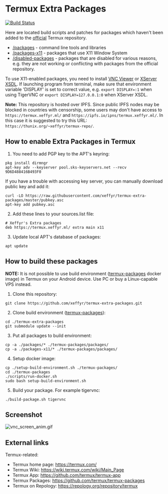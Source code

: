 # Termux Extra Packages

[![Build Status](https://travis-ci.org/xeffyr/termux-extra-packages.svg?branch=master)](https://travis-ci.org/xeffyr/termux-extra-packages)

Here are located build scripts and patches for packages which haven't been added to the [official](https://github.com/termux/termux-packages) Termux repository.

* [/packages](/packages) - command line tools and libraries
* [/packages-x11](/packages-x11) - packages that use X11 Window System
* [/disabled-packages](/disabled-packages) - packages that are disabled for various reasons, e.g. they are not working or conflicting with packages from the official repository.

To use X11-enabled packages, you need to install [VNC Viewer](https://play.google.com/store/apps/details?id=com.realvnc.viewer.android) or [XServer XSDL](https://play.google.com/store/apps/details?id=x.org.server). If launching program from terminal, make sure that environment variable 'DISPLAY' is set to correct value, e.g. `export DISPLAY=:1` when using TigerVNC or `export DISPLAY=127.0.0.1:0` when XServer XSDL.

**Note:** This repository is hosted over IPFS. Since public IPFS nodes may be blocked in countries with censorship, some users may don't have access to `https://termux.xeffyr.ml/` and `https://ipfs.io/ipns/termux.xeffyr.ml/`. In this case it is suggested to try this URL: `https://thunix.org/~xeffyr/termux-repo/`.

## How to enable Extra Packages in Termux
1. You need to add PGP key to the APT's keyring:
```
pkg install dirmngr
apt-key adv --keyserver pool.sks-keyservers.net --recv 9D6D488416B493F0
```
If you have a trouble with accessing key server, you can manually download public key and add it:
```
curl -LO https://raw.githubusercontent.com/xeffyr/termux-extra-packages/master/pubkey.asc
apt-key add pubkey.asc
```

2. Add these lines to your sources.list file:
```
# Xeffyr's Extra packages
deb https://termux.xeffyr.ml/ extra main x11
```

3. Update local APT's database of packages:
```
apt update
```

## How to build these packages
**NOTE:** It is not possible to use build environment ([termux-packages](https://github.com/termux/termux-packages.git) docker image) in Termux on your Android device. Use PC or buy a Linux-capable VPS instead.

1. Clone this repository:
```
git clone https://github.com/xeffyr/termux-extra-packages.git
```

2. Clone build environment ([termux-packages](https://github.com/termux/termux-packages)):
```
cd ./termux-extra-packages
git submodule update --init
```

3. Put all packages to build environment:
```
cp -a ./packages/* ./termux-packages/packages/
cp -a ./packages-x11/* ./termux-packages/packages/
```

4. Setup docker image:
```
cp ./setup-build-environment.sh ./termux-packages/
cd ./termux-packages
./scripts/run-docker.sh
sudo bash setup-build-environment.sh
```

5. Build your package. For example tigervnc:
```
./build-package.sh tigervnc
```

## Screenshot
![vnc_screen_anim.gif](/screenshots/vnc_screen_anim.gif "TigerVNC + FluxBox")

## External links

Termux-related:
* Termux home page: https://termux.com/
* Termux Wiki: https://wiki.termux.com/wiki/Main_Page
* Termux App: https://github.com/termux/termux-app
* Termux Packages: https://github.com/termux/termux-packages
* Termux on Repology: https://repology.org/repository/termux
